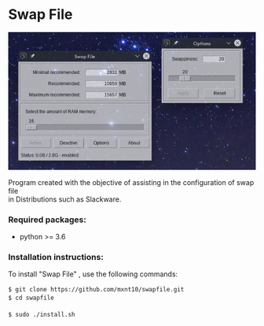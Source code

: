 # Swap File

![swapfile](https://github.com/mxnt10/swapfile/raw/master/common/img_swapfile.png)

Program created with the objective of assisting in the configuration of swap file<br>
in Distributions such as Slackware.

### Required packages:

- python >= 3.6

### Installation instructions:

To install "Swap File" , use the following commands:
```sh
$ git clone https://github.com/mxnt10/swapfile.git
$ cd swapfile

$ sudo ./install.sh
```
